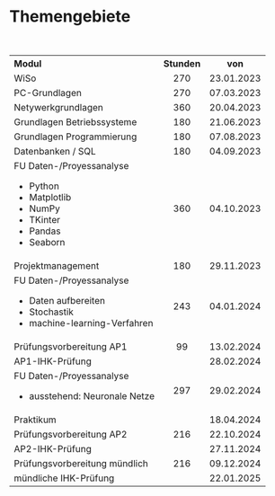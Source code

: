 # Themengebiete

<br>

<table>
  <tbody>
    <tr>
      <th align="left"  >Modul</th>
      <th align="center">Stunden</th>
      <th align="center">von</th>
    </tr>
    <tr>
      <td align="left"  >WiSo
      </td>
      <td align="center">270
      </td>
      <td align="center">23.01.2023
      </td>
    </tr>
    <tr>
      <td align="left"  >PC-Grundlagen
      </td>
      <td align="center">270
      </td>
      <td align="center">07.03.2023
      </td>
    </tr>
    <tr>
      <td align="left"  >Netywerkgrundlagen
      </td>
      <td align="center">360
      </td>
      <td align="center">20.04.2023
      </td>
    </tr>
    <tr>
      <td align="left"  >Grundlagen Betriebssysteme
      </td>
      <td align="center">180
      </td>
      <td align="center">21.06.2023
      </td>
    </tr>
    <tr>
      <td align="left"  >Grundlagen Programmierung
      </td>
      <td align="center">180
      </td>
      <td align="center">07.08.2023
      </td>
    </tr>
    <tr>
      <td align="left"  >Datenbanken / SQL
      </td>
      <td align="center">180
      </td>
      <td align="center">04.09.2023
      </td>
    </tr>
    <tr>
      <td align="left"  >FU Daten-/Proyessanalyse
        <ul>
          <li>Python
          </li>
          <li>Matplotlib
          </li>
          <li>NumPy
          </li>
          <li>TKinter
          </li>
          <li>Pandas
          </li>
          <li>Seaborn
          </li>
        </ul>
      </td>
      <td align="center">360
      </td>
      <td align="center">04.10.2023
      </td>
    </tr>
    <tr>
      <td align="left"  >Projektmanagement
      </td>
      <td align="center">180
      </td>
      <td align="center">29.11.2023
      </td>
    </tr>
    <tr>
      <td align="left"  >FU Daten-/Proyessanalyse
        <ul>
          <li>Daten aufbereiten
          </li>
          <li>Stochastik
          </li>
          <li>machine-learning-Verfahren
          </li>
        </ul>
      </td>
      <td align="center">243
      </td>
      <td align="center">04.01.2024
      </td>
    </tr>
    <tr>
      <td align="left"  >Prüfungsvorbereitung AP1
      </td>
      <td align="center">99
      </td>
      <td align="center">13.02.2024
      </td>
    </tr>
    <tr>
      <td align="left"  >AP1-IHK-Prüfung
      </td>
      <td align="center">
      </td>
      <td align="center">28.02.2024
      </td>
    </tr>
    <tr>
      <td align="left"  >FU Daten-/Proyessanalyse
        <ul>
          <li>ausstehend: Neuronale Netze
          </li>
        </ul>
      </td>
      <td align="center">297
      </td>
      <td align="center">29.02.2024
      </td>
    </tr>
    <tr>
      <td align="left"  >Praktikum
      </td>
      <td align="center">
      </td>
      <td align="center">18.04.2024
      </td>
    </tr>
    <tr>
      <td align="left"  >Prüfungsvorbereitung AP2
      </td>
      <td align="center">216
      </td>
      <td align="center">22.10.2024
      </td>
    </tr>
    <tr>
      <td align="left"  >AP2-IHK-Prüfung
      </td>
      <td align="center">
      </td>
      <td align="center">27.11.2024
      </td>
    </tr>
    <tr>
      <td align="left"  >Prüfungsvorbereitung mündlich
      </td>
      <td align="center">216
      </td>
      <td align="center">09.12.2024
      </td>
    </tr>
    <tr>
      <td align="left"  >mündliche IHK-Prüfung
      </td>
      <td align="center">
      </td>
      <td align="center">22.01.2025
      </td>
    </tr>
  </tbody>
</table>
